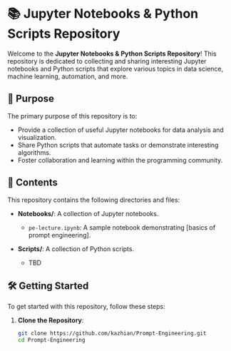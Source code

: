 # 📚 Jupyter Notebooks & Python Scripts Repository

Welcome to the **Jupyter Notebooks & Python Scripts Repository**! This repository is dedicated to collecting and sharing interesting Jupyter notebooks and Python scripts that explore various topics in data science, machine learning, automation, and more.

## 🚀 Purpose

The primary purpose of this repository is to:
- Provide a collection of useful Jupyter notebooks for data analysis and visualization.
- Share Python scripts that automate tasks or demonstrate interesting algorithms.
- Foster collaboration and learning within the programming community.

## 📂 Contents

This repository contains the following directories and files:

- **Notebooks/**: A collection of Jupyter notebooks.
  - `pe-lecture.ipynb`: A sample notebook demonstrating [basics of prompt engineering].
  
- **Scripts/**: A collection of Python scripts.
  - TBD

## 🛠️ Getting Started

To get started with this repository, follow these steps:

1. **Clone the Repository**:
   ```bash
   git clone https://github.com/kazhian/Prompt-Engineering.git
   cd Prompt-Engineering
